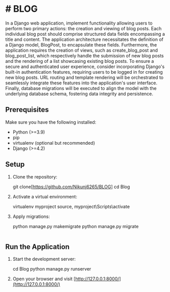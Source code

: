 


# # BLOG

In a Django web application, implement functionality allowing users to perform two primary actions: the creation and viewing of blog posts. Each individual blog post should comprise structured data fields encompassing a title and content. The application architecture necessitates the definition of a Django model, BlogPost, to encapsulate these fields. Furthermore, the application requires the creation of views, such as create_blog_post and blog_post_list, which respectively handle the submission of new blog posts and the rendering of a list showcasing existing blog posts. To ensure a secure and authenticated user experience, consider incorporating Django's built-in authentication features, requiring users to be logged in for creating new blog posts. URL routing and template rendering will be orchestrated to seamlessly integrate these features into the application's user interface. Finally, database migrations will be executed to align the model with the underlying database schema, fostering data integrity and persistence.

## Prerequisites

Make sure you have the following installed:

- Python (>=3.9)
- pip
- virtualenv (optional but recommended)
- Django (>=4.2)
## Setup

1. Clone the repository:

 
    git clone[https://github.com/Nikunj6265/BLOG]
    cd Blog


2. Activate a virtual environment:


    virtualenv myproject
    source, myproject\Scripts\activate 
  


3. Apply migrations:

    python manage.py makemigrate
    python manage.py migrate
    ```

## Run the Application

1. Start the development server:

    cd Blog
    python manage.py runserver
    

2. Open your browser and visit [http://127.0.0.1:8000/](http://127.0.0.1:8000/)
